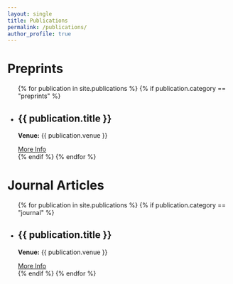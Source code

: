 ```yaml
---
layout: single
title: Publications
permalink: /publications/
author_profile: true
---
```


# Preprints
<ul>
{% for publication in site.publications %}
  {% if publication.category == "preprints" %}
    <li>
      <h2>{{ publication.title }}</h2>
      <p><strong>Venue:</strong> {{ publication.venue }}</p>
      <a href="{{ publication.url }}">More Info</a>
    </li>
  {% endif %}
{% endfor %}
</ul>


# Journal Articles
<ul>
{% for publication in site.publications %}
  {% if publication.category == "journal" %}
    <li>
      <h2>{{ publication.title }}</h2>
      <p><strong>Venue:</strong> {{ publication.venue }}</p>
      <a href="{{ publication.url }}">More Info</a>
    </li>
  {% endif %}
{% endfor %}
</ul>


